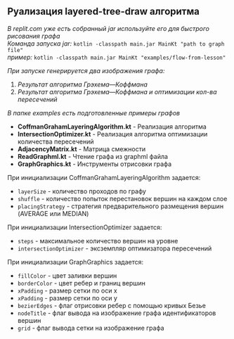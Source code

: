 ## Руализация layered-tree-draw алгоритма

*В replit.com уже есть собранный jar используйте его для быстрого рисования графа*  
*Команда запуска jar:* `kotlin -classpath main.jar MainKt "path to graph file"`  
*пример:* `kotlin -classpath main.jar MainKt "examples/flow-from-lesson"`

*При запуске генерируется два изображения графа:*
1. *Результат алгоритма Грэхема—Коффмана*
2. *Результат алгоритма Грэхема—Коффмана и оптимизации кол-ва пересечений*

*В папке examples есть подготовленные примеры графов*

- **CoffmanGrahamLayeringAlgorithm.kt** - Реализация алгоритма
- **IntersectionOptimizer.kt** - Реализация алгоритма оптимизации количества пересечений
- **AdjacencyMatrix.kt** - Матрица смежности
- **ReadGraphml.kt** - Чтение графа из graphml файла
- **GraphGraphics.kt** - Инструменты отрисовки графа

При инициализации CoffmanGrahamLayeringAlgorithm задается:
- `layerSize` - количество проходов по графу
- `shuffle` - количество попыток перестановок вершин на каждом слое
- `placingStrategy` - стратегия предварительного размещения вершин (AVERAGE или MEDIAN)

При инициализации IntersectionOptimizer задается:
- `steps` - максимальное количество вершин на уровне
- `intersectionOptimizer` - эксземпляр оптимизатора пересечений

При инициализации GraphGraphics задается:
- `fillColor` - цвет заливки вершин
- `borderColor` - цвет ребер и границ вершин
- `xPadding` - размер сетки по оси x
- `xPadding` - размер сетки по оси y
- `bezierEdges` - флаг отрисовки ребер с помощью кривых Безье
- `nodeTitle` - флаг вывода на изображение графа идентификаторов вершин
- `grid` - флаг вывода сетки на изображение графа
